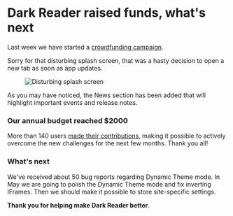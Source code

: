 # Dark Reader raised funds, what's next

Last week we have started a [crowdfunding campaign](../dynamic-theme/).

Sorry for that disturbing splash screen, that was a hasty decision to open a new tab as soon as app updates.

<figure>
    <img src="/images/intrusive-popup.jpg" alt="Disturbing splash screen" />
</figure>

As you may have noticed, the News section has been added that will highlight important events and release notes.

### Our annual budget reached $2000

More than 140 users [made their contributions](https://opencollective.com/darkreader), making it possible to actively overcome the new challenges for the next few months. Thank you all!

### What's next

We've received about 50 bug reports regarding Dynamic Theme mode.
In May we are going to polish the Dynamic Theme mode and fix inverting IFrames.
Then we should make it possible to store site-specific settings.

**Thank you for helping make Dark Reader better**.

